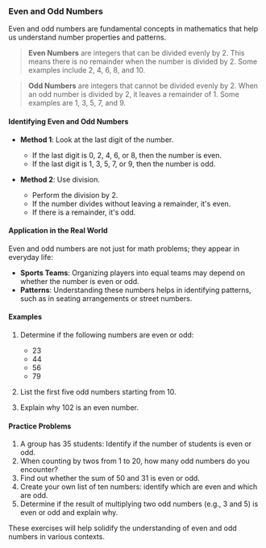 ### Even and Odd Numbers

Even and odd numbers are fundamental concepts in mathematics that help us understand number properties and patterns.

> **Even Numbers** are integers that can be divided evenly by 2. This means there is no remainder when the number is divided by 2. Some examples include 2, 4, 6, 8, and 10.

> **Odd Numbers** are integers that cannot be divided evenly by 2. When an odd number is divided by 2, it leaves a remainder of 1. Some examples are 1, 3, 5, 7, and 9.

#### Identifying Even and Odd Numbers
- **Method 1**: Look at the last digit of the number.
  - If the last digit is 0, 2, 4, 6, or 8, then the number is even.
  - If the last digit is 1, 3, 5, 7, or 9, then the number is odd.

- **Method 2**: Use division.
  - Perform the division by 2.
  - If the number divides without leaving a remainder, it's even.
  - If there is a remainder, it's odd.

#### Application in the Real World
Even and odd numbers are not just for math problems; they appear in everyday life:
- **Sports Teams**: Organizing players into equal teams may depend on whether the number is even or odd.
- **Patterns**: Understanding these numbers helps in identifying patterns, such as in seating arrangements or street numbers.

#### Examples
1. Determine if the following numbers are even or odd:
   - 23
   - 44
   - 56
   - 79

2. List the first five odd numbers starting from 10.

3. Explain why 102 is an even number.

#### Practice Problems
1. A group has 35 students: Identify if the number of students is even or odd.
2. When counting by twos from 1 to 20, how many odd numbers do you encounter?
3. Find out whether the sum of 50 and 31 is even or odd.
4. Create your own list of ten numbers: identify which are even and which are odd.
5. Determine if the result of multiplying two odd numbers (e.g., 3 and 5) is even or odd and explain why. 

These exercises will help solidify the understanding of even and odd numbers in various contexts.